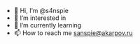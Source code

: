 - 👋 Hi, I’m @s4nspie
- 👀 I’m interested in 
- 🌱 I’m currently learning 
- 📫 How to reach me sanspie@akarpov.ru
